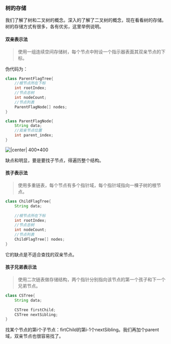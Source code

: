 <!--
author: 刘青
date: 2016-03-21
title:  树的存储
tags: 数据结构 树 二叉树
category: fundation/data_struct
status: publish
summary: 特殊的树——二叉树
-->


### 树的存储
我们了解了树和二叉树的概念。深入的了解了二叉树的概念，现在看看树的存储。树的存储方式有很多，各有优劣，这里举例说明。
#### 双亲表示法
> 使用一组连续空间存储树，每个节点中附设一个指示器表面其双亲节点的下标。

伪代码为：
```java
class ParentFlagTree{
	//根节点所在下标
	int rootIndex;
	//节点总树
	int nodeCount;
	//节点列表 
	ParentFlagNode[] nodes;
}

class ParentFlagNode{
	String data;
	//双亲节点位置
	int parent_index;
}
```
![|center| 400*400](http://7nliuximu.liuximu.com/data_structure_%E5%8F%8C%E4%BA%B2%E8%A1%A8%E7%A4%BA%E6%B3%95.jpg)

缺点和明显，要是要找子节点，得遍历整个结构。

#### 孩子表示法
> 使用多重链表，每个节点有多个指针域，每个指针域指向一棵子树的根节点。

```java
class ChildFlagTree{
	String data;
	
	//根节点所在下标
	int rootIndex;
	//节点总树
	int nodeCount;
	//节点列表 
	ChildFlagTree[] nodes;
}
```
它的缺点是不适合查找的双亲节点。

#### 孩子兄弟表示法
> 使用二次链表做存储结构，两个指针分别指向该节点的第一个孩子和下一个兄弟节点。

```java
class CSTree{
	String data;
	
	CSTree firstChild;
	CSTree nextSibling;
}
```
找某个节点的第i个子节点：firtChild的第i-1个nextSibling。我们再加个parent域，双亲节点也很容易找了。
